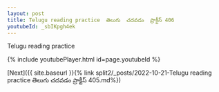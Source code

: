 ```yaml
---
layout: post
title: Telugu reading practice  తెలుగు  చదవడం  ప్రాక్టీస్ 406
youtubeId: _sbIKpgh4ek
---
```

 
 
Telugu reading practice
 
 
 
 
 


{% include youtubePlayer.html id=page.youtubeId %}
 
[Next]({{ site.baseurl }}{% link  split2/_posts/2022-10-21-Telugu reading practice  తెలుగు  చదవడం  ప్రాక్టీస్ 405.md%})
 
